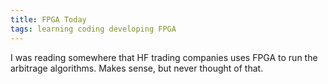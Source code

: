 ```yaml
---
title: FPGA Today
tags: learning coding developing FPGA
---
```


I was reading somewhere that HF trading companies uses FPGA to run the arbitrage algorithms. Makes sense, but never thought of that.